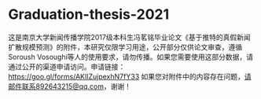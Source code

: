 # Graduation-thesis-2021
这是南京大学新闻传播学院2017级本科生冯茗铭毕业论文《基于推特的真假新闻扩散规模预测》的附件，本研究仅限学习用途，公开部分仅供论文审查，遵循Soroush Vosoughi等人的使用要求，请勿传播。如果您需要使用这部分数据，请通过公开的渠道申请访问。申请链接：https://goo.gl/forms/AKIlZujpexhN7fY33
如果您对附件中的内容存在问题，请邮件联系892643215@qq.com，谢谢！

